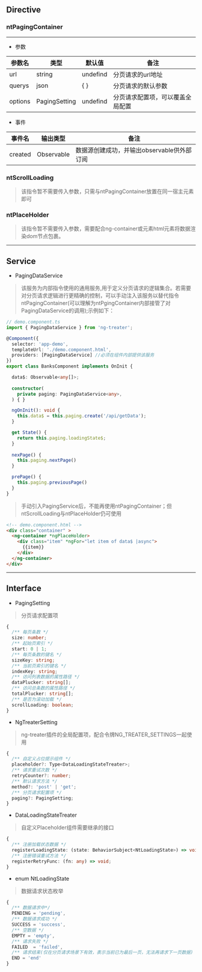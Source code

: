 
## Directive
### ntPagingContainer
----
- 参数

|参数名|类型|默认值|备注|
|------|----|-----|----|
|url  |string|undefind|分页请求的url地址|
|querys|json|{  }|分页请求的默认参数|
|options|PagingSetting|undefind|分页请求配置项，可以覆盖全局配置

- 事件

|事件名|输出类型|备注|
|---------|----|-----|
|created  |Observable<any>|数据源创建成功，并输出observable供外部订阅|

### ntScrollLoading
> 该指令暂不需要传入参数，只需与ntPagingContainer放置在同一宿主元素即可

### ntPlaceHolder
> 该指令暂不需要传入参数，需要配合ng-container或元素html元素将数据渲染dom节点包裹。

----


## Service
- PagingDataService
> 该服务为内部指令使用的通用服务,用于定义分页请求的逻辑集合。若需要对分页请求逻辑进行更精确的控制，可以手动注入该服务以替代指令ntPagingContainer(可以理解为ntPgingContainer内部接管了对PagingDataService的调用);示例如下：
```ts
// demo.component.ts
import { PagingDataService } from 'ng-treater';

@Component({
  selector: 'app-demo',
  templateUrl: './demo.component.html',
  providers: [PagingDataService] //必须在组件内部提供该服务
})
export class BanksComponent implements OnInit {

  data$: Observable<any[]>;
  
  constructor(
    private paging: PagingDataService<any>,
  ) { }

  ngOnInit(): void {
    this.data$ = this.paging.create('/api/getData');
  }

  get State() {
    return this.paging.loadingState$;
  }
  
  nexPage() {
    this.paging.nextPage()
  }

  prePage() {
    this.paging.previousPage()
  }
}
```
> 手动引入PagingService后，不能再使用ntPagingContainer；但ntScrollLoading与ntPlaceHolder仍可使用
```html
<!-- demo.component.html -->
<div class="container" >
  <ng-container *ngPlaceHolder>
    <div class="item" *ngFor="let item of data$ |async">
      {{item}}
    </div>
  </ng-container>  
</div>
```
----

## Interface

- PagingSetting
> 分页请求配置项
``` ts
{  
  /** 每页条数 */
  size: number;
  /** 起始页索引 */
  start: 0 | 1;
  /** 每页条数的键名 */
  sizeKey: string;
  /** 当前页索引的键名 */
  indexKey: string;  
  /** 访问列表数据的属性路径 */
  dataPlucker: string[];
  /** 访问总条数的属性路径 */
  totalPlucker: string[];
  /** 是否为滚动加载 */
  scrollLoading: boolean;
}

```

- NgTreaterSetting 
> ng-treater插件的全局配置项，配合令牌NG_TREATER_SETTINGS一起使用
```ts
{  
  /** 自定义占位提示组件 */
  placeholder?: Type<DataLoadingStateTreater>;
  /** 请求重试次数 */
  retryCounter?: number;
  /** 默认请求方法 */
  method?: 'post' | 'get';
  /** 分页请求配置项 */
  paging?: PagingSetting;
}
```

- DataLoadingStateTreater 
> 自定义Placeholder组件需要继承的接口
```ts
{
  /** 注册加载状态数据 */
  registerLoadingState: (state: BehaviorSubject<NtLoadingState>) => void;
  /** 注册错误重试方法 */
  registerRetryFunc: (fn: any) => void;
}
```

- enum NtLoadingState 
> 数据请求状态枚举
```ts
{
  /** 数据请求中*/
  PENDING = 'pending',
  /** 数据请求成功 */
  SUCCESS = 'success',
  /** 空数据 */
  EMPTY = 'empty',
  /** 请求失败 */
  FAILED  = 'failed',
  /** 请求结束(仅在分页请求场景下有效，表示当前已为最后一页，无法再请求下一页数据) */
  END = 'end'
}
```
